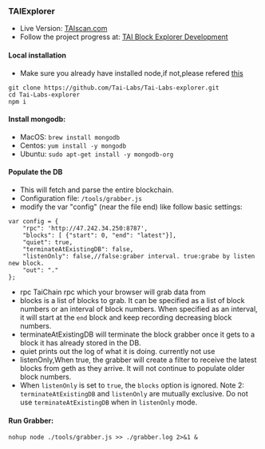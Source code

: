 ### TAIExplorer 

* Live Version: [TAIscan.com](http://explorer.titprotocol.com/)
* Follow the project progress at: [TAI Block Explorer Development](http://TaiChain.org/) 

#### Local installation

* Make sure you already have installed node,if not,please refered [this](https://nodejs.org/en/)

``` download codes
git clone https://github.com/Tai-Labs/Tai-Labs-explorer.git
cd Tai-Labs-explorer
npm i
```

#### Install mongodb:

* MacOS: `brew install mongodb`
* Centos: `yum install -y mongodb`
* Ubuntu: `sudo apt-get install -y mongodb-org`

#### Populate the DB

* This will fetch and parse the entire blockchain.
* Configuration file: `/tools/grabber.js`
* modify the var "config" (near the file end) like follow basic settings:

``` config models
var config = {
    "rpc": 'http://47.242.34.250:8787',
    "blocks": [ {"start": 0, "end": "latest"}],
    "quiet": true,
    "terminateAtExistingDB": false,
    "listenOnly": false,//false:graber interval. true:grabe by listen new block.
    "out": "."
};
```

* rpc TaiChain rpc which your browser will grab data from
* blocks  is a list of blocks to grab. It can be specified as a list of block numbers or an interval of block numbers. When specified as an interval, it will start at the ```end``` block and keep recording decreasing block numbers. 
* terminateAtExistingDB will terminate the block grabber once it gets to a block it has already stored in the DB.
* quiet prints out the log of what it is doing. currently not use
* listenOnly,When true, the grabber will create a filter to receive the latest blocks from geth as they arrive. It will not continue to populate older block numbers. 
* When ```listenOnly``` is set to ```true```, the ```blocks``` option is ignored. 
Note 2: ```terminateAtExistingDB``` and ```listenOnly``` are mutually exclusive. Do not use ```terminateAtExistingDB``` when in ```listenOnly``` mode.</b>

#### Run Grabber:

``` node startup
nohup node ./tools/grabber.js >> ./grabber.log 2>&1 &  
```

